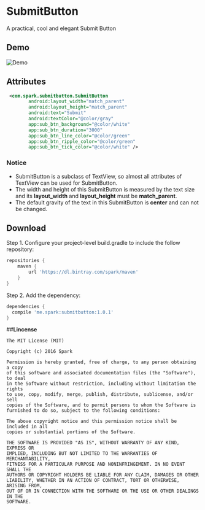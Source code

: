 # SubmitButton
A practical, cool and elegant Submit Button

## Demo
![Demo](https://github.com/SparkYuan/SubmitButton/blob/master/pic/submitbutton.gif)

## Attributes

```xml
 <com.spark.submitbutton.SubmitButton
        android:layout_width="match_parent"
        android:layout_height="match_parent"
        android:text="Submit"
        android:textColor="@color/gray"
        app:sub_btn_background="@color/white"
        app:sub_btn_duration="3000"
        app:sub_btn_line_color="@color/green"
        app:sub_btn_ripple_color="@color/green"
        app:sub_btn_tick_color="@color/white" />

```
### Notice
- SubmitButton is a subclass of TextView, so almost all attributes of TextView can be used for SubmitButton.
- The width and height of this SubmitButton is measured by the text size and its **layout_width** and **layout_height** must be **match_parent**.
- The default gravity of the text in this SubmitButton is **center** and can not be changed.


## Download

Step 1. Configure your project-level build.gradle to include the follow repository:

```gradle
repositories {
    maven {
        url 'https://dl.bintray.com/spark/maven'
    }
}
```

Step 2. Add the dependency:

```gradle
dependencies {
  compile 'me.spark:submitbutton:1.0.1'
}
```


##**Lincense**

```lincense
The MIT License (MIT)

Copyright (c) 2016 Spark

Permission is hereby granted, free of charge, to any person obtaining a copy
of this software and associated documentation files (the "Software"), to deal
in the Software without restriction, including without limitation the rights
to use, copy, modify, merge, publish, distribute, sublicense, and/or sell
copies of the Software, and to permit persons to whom the Software is
furnished to do so, subject to the following conditions:

The above copyright notice and this permission notice shall be included in all
copies or substantial portions of the Software.

THE SOFTWARE IS PROVIDED "AS IS", WITHOUT WARRANTY OF ANY KIND, EXPRESS OR
IMPLIED, INCLUDING BUT NOT LIMITED TO THE WARRANTIES OF MERCHANTABILITY,
FITNESS FOR A PARTICULAR PURPOSE AND NONINFRINGEMENT. IN NO EVENT SHALL THE
AUTHORS OR COPYRIGHT HOLDERS BE LIABLE FOR ANY CLAIM, DAMAGES OR OTHER
LIABILITY, WHETHER IN AN ACTION OF CONTRACT, TORT OR OTHERWISE, ARISING FROM,
OUT OF OR IN CONNECTION WITH THE SOFTWARE OR THE USE OR OTHER DEALINGS IN THE
SOFTWARE.

